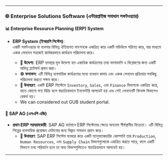 

---

### 🌐 Enterprise Solutions Software (এন্টারপ্রাইজ সমাধান সফটওয়্যার)

#### 📊 Enterprise Resource Planning (ERP) System  
- **ERP System (ইআরপি সিস্টেম)**:  
  একটি সফটওয়্যার যা ব্যবসার বিভিন্ন ঐতিহ্যগত ফাংশনকে একত্রিত করে একটি মডিউলে পরিণত করে, যার মাধ্যমে একক লেনদেন সহজেই কার্যকরভাবে কার্যক্রম পরিচালনা করে।  

  - **🎯 উদ্দেশ্য**: ERP ব্যবস্থার মূল উদ্দেশ্য হল একাধিক কার্যক্রমের তথ্য ভাগাভাগি ও বিশ্লেষণের জন্য একটি অভিন্ন প্ল্যাটফর্ম প্রদান করা।
  - **⚙️ ফলাফল**: এটি বিভিন্ন ব্যবসায়িক কার্যক্রমের মধ্যে ব্যবধান কমায় এবং একক লেনদেন প্রক্রিয়ায় সবকিছু পরিচালনা করতে সক্ষম করে।
  - **📝 উদাহরণ**: একটি ERP সিস্টেমে `Inventory`, `Sales`, এবং `Finance` বিভাগকে একত্রিত করে, যাতে কোনো পণ্য বিক্রি হলে স্বয়ংক্রিয়ভাবে ইনভেন্টরি আপডেট হয় এবং সেই লেনদেনটি ফিনান্স বিভাগেও রেকর্ড হয়।
  - We can considered out GUB student portal.

#### 🏢 SAP AG (এসএপি এজি)  
- **প্রধান ERP সরবরাহকারী**: SAP AG বর্তমানে ERP সিস্টেমের ক্ষেত্রে অন্যতম শীর্ষস্থানীয় বিক্রেতা। এটি বিভিন্ন শিল্পের ব্যবসায়িক প্রয়োজন মেটানোর জন্য বিস্তৃত সমাধান প্রদান করে।
  - **📝 উদাহরণ**: SAP ERP সিস্টেম ব্যবহার করে একটি ম্যানুফ্যাকচারিং কোম্পানি তার `Production`, `Human Resources`, এবং `Supply Chain` বিভাগগুলোকে একত্রিত করতে পারে, ফলে একটি বিভাগে তথ্য পরিবর্তন হলে তা অন্য বিভাগগুলিতেও স্বয়ংক্রিয়ভাবে আপডেট হয়।

---
